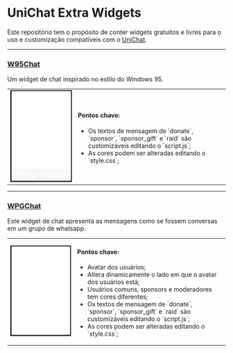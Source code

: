 # UniChat Extra Widgets

Este repositório tem o propósito de conter widgets gratuitos e livres para o uso e customização compatíveis com o [UniChat](https://github.com/voguh/unichat).

---

### [W95Chat](./w95chat)

Um widget de chat inspirado no estilo do Windows 95.

<table>
  <tbody>
    <tr>
      <td>
        <img src="./docs/w95chat_preview.gif" />
      </td>
      <td>
        <h4>Pontos chave:</h4>
        <ul>
          <li>Os textos de mensagem de `donate`, `sponsor`, `sponsor_gift` e `raid` são customizáveis editando o `script.js`;</li>
          <li>As cores podem ser alteradas editando o `style.css`;</li>
        </ul>
      </td>
    </tr>
  </tbody>
</table>

---

### [WPGChat](./WPGChat)

Este widget de chat apresenta as mensagens como se fossem conversas em um grupo de whatsapp.

<table>
  <tbody>
    <tr>
      <td>
        <img src="./docs/WPGChat_preview.gif" />
      </td>
      <td>
        <h4>Pontos chave:</h4>
        <ul>
          <li>Avatar dos usuários;</li>
          <li>Altera dinamicamente o lado em que o avatar dos usuários está;</li>
          <li>Usuários comuns, sponsors e moderadores tem cores diferentes;</li>
          <li>Os textos de mensagem de `donate`, `sponsor`, `sponsor_gift` e `raid` são customizáveis editando o `script.js`;</li>
          <li>As cores podem ser alteradas editando o `style.css`;</li>
        </ul>
      </td>
    </tr>
  </tbody>
</table>
